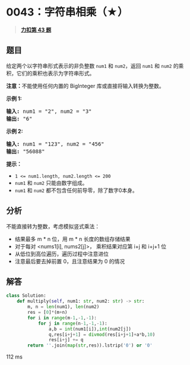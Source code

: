 # 0043：字符串相乘（★）


> <u>**[力扣第 43 题](https://leetcode.cn/problems/multiply-strings/)**</u>

## 题目

<p>给定两个以字符串形式表示的非负整数 <code>num1</code> 和 <code>num2</code>，返回 <code>num1</code> 和 <code>num2</code> 的乘积，它们的乘积也表示为字符串形式。</p>

<p><strong>注意：</strong>不能使用任何内置的 BigInteger 库或直接将输入转换为整数。</p>



<p><strong>示例 1:</strong></p>

<pre>
<strong>输入:</strong> num1 = "2", num2 = "3"
<strong>输出:</strong> "6"</pre>

<p><strong>示例 2:</strong></p>

<pre>
<strong>输入:</strong> num1 = "123", num2 = "456"
<strong>输出:</strong> "56088"</pre>



<p><strong>提示：</strong></p>

<ul>
<li><code>1 &lt;= num1.length, num2.length &lt;= 200</code></li>
<li><code>num1</code> 和 <code>num2</code> 只能由数字组成。</li>
<li><code>num1</code> 和 <code>num2</code> 都不包含任何前导零，除了数字0本身。</li>
</ul>


## 分析 

不能直接转为整数，考虑模拟竖式乘法：
- 结果最多 m * n 位，用 m * n 长度的数组存储结果 
- 对于每对 <nums1[i], nums2[j]>， 乘积结果对应第 i+j 和 i+j+1 位
- 从低位到高位遍历，遍历过程中注意进位
- 注意最后要去掉前置 0，且注意结果为 0 的情况

## 解答

```python
class Solution:
    def multiply(self, num1: str, num2: str) -> str:
        m, n = len(num1), len(num2)
        res = [0]*(m+n)
        for i in range(m-1,-1,-1):
            for j in range(n-1,-1,-1):
                a,b = int(num1[i]),int(num2[j])
                q,res[i+j+1] = divmod(res[i+j+1]+a*b,10)
                res[i+j] += q
        return ''.join(map(str,res)).lstrip('0') or '0'
```
112 ms
